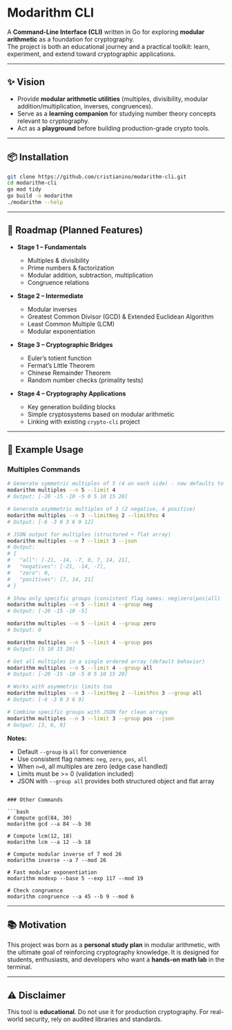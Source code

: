 # Modarithm CLI

A **Command-Line Interface (CLI)** written in Go for exploring **modular arithmetic** as a foundation for cryptography.  
The project is both an educational journey and a practical toolkit: learn, experiment, and extend toward cryptographic applications.

---

## ✨ Vision

- Provide **modular arithmetic utilities** (multiples, divisibility, modular addition/multiplication, inverses, congruences).
- Serve as a **learning companion** for studying number theory concepts relevant to cryptography.
- Act as a **playground** before building production-grade crypto tools.

---

## 📦 Installation

```bash
git clone https://github.com/cristianino/modarithm-cli.git
cd modarithm-cli
go mod tidy
go build -o modarithm
./modarithm --help
````

---

## 🚀 Roadmap (Planned Features)

* **Stage 1 – Fundamentals**

  * Multiples & divisibility
  * Prime numbers & factorization
  * Modular addition, subtraction, multiplication
  * Congruence relations

* **Stage 2 – Intermediate**

  * Modular inverses
  * Greatest Common Divisor (GCD) & Extended Euclidean Algorithm
  * Least Common Multiple (LCM)
  * Modular exponentiation

* **Stage 3 – Cryptographic Bridges**

  * Euler’s totient function
  * Fermat’s Little Theorem
  * Chinese Remainder Theorem
  * Random number checks (primality tests)

* **Stage 4 – Cryptography Applications**

  * Key generation building blocks
  * Simple cryptosystems based on modular arithmetic
  * Linking with existing `crypto-cli` project

---

## 🔧 Example Usage

### Multiples Commands

```bash
# Generate symmetric multiples of 5 (4 on each side) - now defaults to 'all'
modarithm multiples --n 5 --limit 4
# Output: [-20 -15 -10 -5 0 5 10 15 20]

# Generate asymmetric multiples of 3 (2 negative, 4 positive)  
modarithm multiples --n 3 --limitNeg 2 --limitPos 4
# Output: [-6 -3 0 3 6 9 12]

# JSON output for multiples (structured + flat array)
modarithm multiples --n 7 --limit 3 --json
# Output:
# {
#   "all": [-21, -14, -7, 0, 7, 14, 21],
#   "negatives": [-21, -14, -7],
#   "zero": 0,
#   "positives": [7, 14, 21]
# }

# Show only specific groups (consistent flag names: neg|zero|pos|all)
modarithm multiples --n 5 --limit 4 --group neg
# Output: [-20 -15 -10 -5]

modarithm multiples --n 5 --limit 4 --group zero
# Output: 0

modarithm multiples --n 5 --limit 4 --group pos
# Output: [5 10 15 20]

# Get all multiples in a single ordered array (default behavior)
modarithm multiples --n 5 --limit 4 --group all
# Output: [-20 -15 -10 -5 0 5 10 15 20]

# Works with asymmetric limits too
modarithm multiples --n 3 --limitNeg 2 --limitPos 3 --group all
# Output: [-6 -3 0 3 6 9]

# Combine specific groups with JSON for clean arrays
modarithm multiples --n 3 --limit 3 --group pos --json
# Output: [3, 6, 9]
```

**Notes:**
- Default `--group` is `all` for convenience
- Use consistent flag names: `neg`, `zero`, `pos`, `all`  
- When `n=0`, all multiples are zero (edge case handled)
- Limits must be >= 0 (validation included)
- JSON with `--group all` provides both structured object and flat array
```

### Other Commands

```bash
# Compute gcd(84, 30)
modarithm gcd --a 84 --b 30

# Compute lcm(12, 18)
modarithm lcm --a 12 --b 18

# Compute modular inverse of 7 mod 26
modarithm inverse --a 7 --mod 26

# Fast modular exponentiation
modarithm modexp --base 5 --exp 117 --mod 19

# Check congruence
modarithm congruence --a 45 --b 9 --mod 6
```

---

## 📚 Motivation

This project was born as a **personal study plan** in modular arithmetic, with the ultimate goal of reinforcing cryptography knowledge. It is designed for students, enthusiasts, and developers who want a **hands-on math lab** in the terminal.

---

## ⚠️ Disclaimer

This tool is **educational**. Do not use it for production cryptography. For real-world security, rely on audited libraries and standards.

